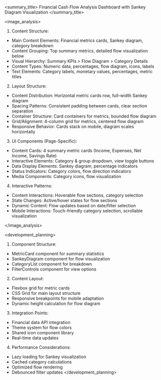 <summary_title>
Financial Cash Flow Analysis Dashboard with Sankey Diagram Visualization
</summary_title>

<image_analysis>
1. Content Structure:
- Main Content Elements: Financial metrics cards, Sankey diagram, category breakdown
- Content Grouping: Top summary metrics, detailed flow visualization below
- Visual Hierarchy: Summary KPIs > Flow Diagram > Category Details
- Content Types: Numeric data, percentages, flow diagram, icons, labels
- Text Elements: Category labels, monetary values, percentages, metric titles

2. Layout Structure:
- Content Distribution: Horizontal metric cards row, full-width Sankey diagram
- Spacing Patterns: Consistent padding between cards, clear section separation
- Container Structure: Card containers for metrics, bounded flow diagram
- Grid/Alignment: 4-column grid for metrics, centered flow diagram
- Responsive Behavior: Cards stack on mobile, diagram scales horizontally

3. UI Components (Page-Specific):
- Content Cards: 4 summary metric cards (Income, Expenses, Net Income, Savings Rate)
- Interactive Elements: Category & group dropdown, view toggle buttons
- Data Display Elements: Sankey diagram, percentage indicators
- Status Indicators: Category colors, flow direction indicators
- Media Components: Category icons, flow visualization

4. Interactive Patterns:
- Content Interactions: Hoverable flow sections, category selection
- State Changes: Active/hover states for flow sections
- Dynamic Content: Flow updates based on date/filter selection
- Mobile Interactions: Touch-friendly category selection, scrollable visualization

</image_analysis>

<development_planning>
1. Component Structure:
- MetricCard component for summary statistics
- SankeyDiagram component for flow visualization
- CategoryList component for breakdown
- FilterControls component for view options

2. Content Layout:
- Flexbox grid for metric cards
- CSS Grid for main layout structure
- Responsive breakpoints for mobile adaptation
- Dynamic height calculation for flow diagram

3. Integration Points:
- Financial data API integration
- Theme system for flow colors
- Shared icon component library
- Real-time data updates

4. Performance Considerations:
- Lazy loading for Sankey visualization
- Cached category calculations
- Optimized flow rendering
- Debounced filter updates
</development_planning>